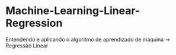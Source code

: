 # Machine-Learning-Linear-Regression
Entendendo e aplicando o algoritmo de aprendizado de máquina -> Regressão Linear
